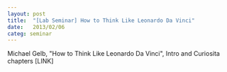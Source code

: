 ```yaml
---
layout: post
title:  "[Lab Seminar] How to Think Like Leonardo Da Vinci"
date:   2013/02/06
categ: seminar
---
```




Michael Gelb, "How to Think Like Leonardo Da Vinci", Intro and Curiosita chapters [LINK]







 

